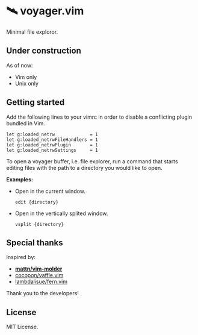 # 🛰 voyager.vim

Minimal file exploror.

## Under construction

As of now: 

* Vim only
* Unix only


## Getting started

Add the following lines to your vimrc in order to disable a conflicting plugin bundled in Vim.
```vim
let g:loaded_netrw             = 1
let g:loaded_netrwFileHandlers = 1
let g:loaded_netrwPlugin       = 1
let g:loaded_netrwSettings     = 1
```

To open a voyager buffer, i.e. file explorer, run a command that starts editing files with the path to a directory you would like to open.

**Examples:**

* Open in the current window.
    ```
    edit {directory}
    ```

* Open in the vertically splited window.
    ```
    vsplit {directory}
    ```

## Special thanks

Inspired by:

* **[mattn/vim-molder](https://github.com/mattn/vim-molder)**
* [cocopon/vaffle.vim](https://github.com/cocopon/vaffle.vim)
* [lambdalisue/fern.vim](https://github.com/lambdalisue/fern.vim)

Thank you to the developers!


## License

MIT License.
